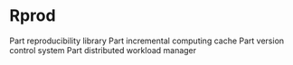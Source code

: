 # Rprod

Part reproducibility library
Part incremental computing cache
Part version control system
Part distributed workload manager